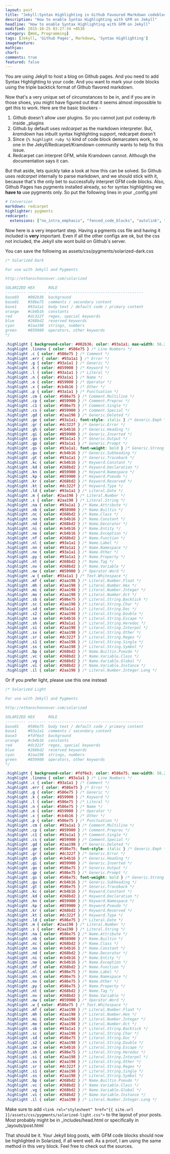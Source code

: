 ```yaml
---
layout: post
title: "Jekyll:Syntax Highlighting in Github Favoured Markdown codeblocks"
description: "How to enable Syntax Highlighting with GFM on Jekyll"
headline: "How to enable Syntax Highlighting with GFM on Jekyll"
modified: 2015-10-25 03:27:34 +0530
category: [Web, Programming]
tags: [Jekyll, 'Github Pages', Markdown, 'Syntax Highlighting']
imagefeature: 
mathjax: 
chart: 
comments: true
featured: false
---
```

You are using Jekyll to host a blog on Github pages. And you need to add Syntax Highlighting to your code. And you want to mark your code blocks using the triple backtick format of Github flavored markdown.

Now that's a very unique set of circumstances to be in, and if you are in those shoes, you might have figured out that it seems almost impossible to get this to work. Here are the basic blockers - 
1.  Github doesn't allow user plugins. So you cannot just put coderay.rb inside _plugins
2.  Github by default uses *redcarpet* as the markdown interpreter. But, *kramdown* has inbuilt syntax highlighting support, redcarpet doesn't
3.  Since `{% highlight ruby %}` kind of code block demarcaters work, no one in the Jekyll/Redcarpet/Kramdown community wants to help fix this issue. 
4.  Redcarpet can interpret GFM, while Kramdown cannot. Although the documentation says it can.

But that aside, lets quickly take a look at how this can be solved. 
So Github uses *redcarpet* internally to parse markdown, and we should stick with it, because that's the only bet to successfully interpret GFM code blocks. 
Also, Github Pages has pygments installed already, so for syntax highlighting we **have to** use pygments only. 
So put the following lines in your _config.yml

```yaml
# Conversion
markdown: redcarpet
highlighter: pygments
redcarpet:
  extensions: ["no_intra_emphasis", "fenced_code_blocks", "autolink", "strikethrough", "superscript"]
```

Now here is a very important step. Having a pgments css file and having it included is **very** important. Even if all the other configs are ok, but the css not included, the Jekyll site wont build on Github's server. 

You can save the following as assets/css/pygments/solarized-dark.css
```css
/* Solarized Dark 

For use with Jekyll and Pygments

http://ethanschoonover.com/solarized

SOLARIZED HEX      ROLE
--------- -------- ------------------------------------------
base03    #002b36  background
base01    #586e75  comments / secondary content
base1     #93a1a1  body text / default code / primary content
orange    #cb4b16  constants
red       #dc322f  regex, special keywords
blue      #268bd2  reserved keywords
cyan      #2aa198  strings, numbers
green     #859900  operators, other keywords
*/

.highlight { background-color: #002b36; color: #93a1a1; max-width: 56.25rem; padding: 1rem; border-radius: 1rem; margin: 0px auto 2em; }
.highlight .lineno { color: #586e75 } /* Line Numbers */
.highlight .c { color: #586e75 } /* Comment */
.highlight .err { color: #93a1a1 } /* Error */
.highlight .g { color: #93a1a1 } /* Generic */
.highlight .k { color: #859900 } /* Keyword */
.highlight .l { color: #93a1a1 } /* Literal */
.highlight .n { color: #93a1a1 } /* Name */
.highlight .o { color: #859900 } /* Operator */
.highlight .x { color: #cb4b16 } /* Other */
.highlight .p { color: #93a1a1 } /* Punctuation */
.highlight .cm { color: #586e75 } /* Comment.Multiline */
.highlight .cp { color: #859900 } /* Comment.Preproc */
.highlight .c1 { color: #586e75 } /* Comment.Single */
.highlight .cs { color: #859900 } /* Comment.Special */
.highlight .gd { color: #2aa198 } /* Generic.Deleted */
.highlight .ge { color: #93a1a1; font-style: italic } /* Generic.Emph */
.highlight .gr { color: #dc322f } /* Generic.Error */
.highlight .gh { color: #cb4b16 } /* Generic.Heading */
.highlight .gi { color: #859900 } /* Generic.Inserted */
.highlight .go { color: #93a1a1 } /* Generic.Output */
.highlight .gp { color: #93a1a1 } /* Generic.Prompt */
.highlight .gs { color: #93a1a1; font-weight: bold } /* Generic.Strong */
.highlight .gu { color: #cb4b16 } /* Generic.Subheading */
.highlight .gt { color: #93a1a1 } /* Generic.Traceback */
.highlight .kc { color: #cb4b16 } /* Keyword.Constant */
.highlight .kd { color: #268bd2 } /* Keyword.Declaration */
.highlight .kn { color: #859900 } /* Keyword.Namespace */
.highlight .kp { color: #859900 } /* Keyword.Pseudo */
.highlight .kr { color: #268bd2 } /* Keyword.Reserved */
.highlight .kt { color: #dc322f } /* Keyword.Type */
.highlight .ld { color: #93a1a1 } /* Literal.Date */
.highlight .m { color: #2aa198 } /* Literal.Number */
.highlight .s { color: #2aa198 } /* Literal.String */
.highlight .na { color: #93a1a1 } /* Name.Attribute */
.highlight .nb { color: #B58900 } /* Name.Builtin */
.highlight .nc { color: #268bd2 } /* Name.Class */
.highlight .no { color: #cb4b16 } /* Name.Constant */
.highlight .nd { color: #268bd2 } /* Name.Decorator */
.highlight .ni { color: #cb4b16 } /* Name.Entity */
.highlight .ne { color: #cb4b16 } /* Name.Exception */
.highlight .nf { color: #268bd2 } /* Name.Function */
.highlight .nl { color: #93a1a1 } /* Name.Label */
.highlight .nn { color: #93a1a1 } /* Name.Namespace */
.highlight .nx { color: #93a1a1 } /* Name.Other */
.highlight .py { color: #93a1a1 } /* Name.Property */
.highlight .nt { color: #268bd2 } /* Name.Tag */
.highlight .nv { color: #268bd2 } /* Name.Variable */
.highlight .ow { color: #859900 } /* Operator.Word */
.highlight .w { color: #93a1a1 } /* Text.Whitespace */
.highlight .mf { color: #2aa198 } /* Literal.Number.Float */
.highlight .mh { color: #2aa198 } /* Literal.Number.Hex */
.highlight .mi { color: #2aa198 } /* Literal.Number.Integer */
.highlight .mo { color: #2aa198 } /* Literal.Number.Oct */
.highlight .sb { color: #586e75 } /* Literal.String.Backtick */
.highlight .sc { color: #2aa198 } /* Literal.String.Char */
.highlight .sd { color: #93a1a1 } /* Literal.String.Doc */
.highlight .s2 { color: #2aa198 } /* Literal.String.Double */
.highlight .se { color: #cb4b16 } /* Literal.String.Escape */
.highlight .sh { color: #93a1a1 } /* Literal.String.Heredoc */
.highlight .si { color: #2aa198 } /* Literal.String.Interpol */
.highlight .sx { color: #2aa198 } /* Literal.String.Other */
.highlight .sr { color: #dc322f } /* Literal.String.Regex */
.highlight .s1 { color: #2aa198 } /* Literal.String.Single */
.highlight .ss { color: #2aa198 } /* Literal.String.Symbol */
.highlight .bp { color: #268bd2 } /* Name.Builtin.Pseudo */
.highlight .vc { color: #268bd2 } /* Name.Variable.Class */
.highlight .vg { color: #268bd2 } /* Name.Variable.Global */
.highlight .vi { color: #268bd2 } /* Name.Variable.Instance */
.highlight .il { color: #2aa198 } /* Literal.Number.Integer.Long */
```

Or if you prefer light, please use this one instead

```css
/* Solarized Light 

For use with Jekyll and Pygments

http://ethanschoonover.com/solarized

SOLARIZED HEX      ROLE
--------- -------- ------------------------------------------
base01    #586e75  body text / default code / primary content
base1     #93a1a1  comments / secondary content
base3     #fdf6e3  background
orange    #cb4b16  constants
red       #dc322f  regex, special keywords
blue      #268bd2  reserved keywords
cyan      #2aa198  strings, numbers
green     #859900  operators, other keywords
*/

.highlight { background-color: #fdf6e3; color: #586e75; max-width: 56.25rem; padding: 1rem; border-radius: 1rem; margin: 0px auto 2em; }
.highlight .lineno { color: #93a1a1 } /* Line Numbers */
.highlight .c { color: #93a1a1 } /* Comment */
.highlight .err { color: #586e75 } /* Error */
.highlight .g { color: #586e75 } /* Generic */
.highlight .k { color: #859900 } /* Keyword */
.highlight .l { color: #586e75 } /* Literal */
.highlight .n { color: #586e75 } /* Name */
.highlight .o { color: #859900 } /* Operator */
.highlight .x { color: #cb4b16 } /* Other */
.highlight .p { color: #586e75 } /* Punctuation */
.highlight .cm { color: #93a1a1 } /* Comment.Multiline */
.highlight .cp { color: #859900 } /* Comment.Preproc */
.highlight .c1 { color: #93a1a1 } /* Comment.Single */
.highlight .cs { color: #859900 } /* Comment.Special */
.highlight .gd { color: #2aa198 } /* Generic.Deleted */
.highlight .ge { color: #586e75; font-style: italic } /* Generic.Emph */
.highlight .gr { color: #dc322f } /* Generic.Error */
.highlight .gh { color: #cb4b16 } /* Generic.Heading */
.highlight .gi { color: #859900 } /* Generic.Inserted */
.highlight .go { color: #586e75 } /* Generic.Output */
.highlight .gp { color: #586e75 } /* Generic.Prompt */
.highlight .gs { color: #586e75; font-weight: bold } /* Generic.Strong */
.highlight .gu { color: #cb4b16 } /* Generic.Subheading */
.highlight .gt { color: #586e75 } /* Generic.Traceback */
.highlight .kc { color: #cb4b16 } /* Keyword.Constant */
.highlight .kd { color: #268bd2 } /* Keyword.Declaration */
.highlight .kn { color: #859900 } /* Keyword.Namespace */
.highlight .kp { color: #859900 } /* Keyword.Pseudo */
.highlight .kr { color: #268bd2 } /* Keyword.Reserved */
.highlight .kt { color: #dc322f } /* Keyword.Type */
.highlight .ld { color: #586e75 } /* Literal.Date */
.highlight .m { color: #2aa198 } /* Literal.Number */
.highlight .s { color: #2aa198 } /* Literal.String */
.highlight .na { color: #586e75 } /* Name.Attribute */
.highlight .nb { color: #B58900 } /* Name.Builtin */
.highlight .nc { color: #268bd2 } /* Name.Class */
.highlight .no { color: #cb4b16 } /* Name.Constant */
.highlight .nd { color: #268bd2 } /* Name.Decorator */
.highlight .ni { color: #cb4b16 } /* Name.Entity */
.highlight .ne { color: #cb4b16 } /* Name.Exception */
.highlight .nf { color: #268bd2 } /* Name.Function */
.highlight .nl { color: #586e75 } /* Name.Label */
.highlight .nn { color: #586e75 } /* Name.Namespace */
.highlight .nx { color: #586e75 } /* Name.Other */
.highlight .py { color: #586e75 } /* Name.Property */
.highlight .nt { color: #268bd2 } /* Name.Tag */
.highlight .nv { color: #268bd2 } /* Name.Variable */
.highlight .ow { color: #859900 } /* Operator.Word */
.highlight .w { color: #586e75 } /* Text.Whitespace */
.highlight .mf { color: #2aa198 } /* Literal.Number.Float */
.highlight .mh { color: #2aa198 } /* Literal.Number.Hex */
.highlight .mi { color: #2aa198 } /* Literal.Number.Integer */
.highlight .mo { color: #2aa198 } /* Literal.Number.Oct */
.highlight .sb { color: #93a1a1 } /* Literal.String.Backtick */
.highlight .sc { color: #2aa198 } /* Literal.String.Char */
.highlight .sd { color: #586e75 } /* Literal.String.Doc */
.highlight .s2 { color: #2aa198 } /* Literal.String.Double */
.highlight .se { color: #cb4b16 } /* Literal.String.Escape */
.highlight .sh { color: #586e75 } /* Literal.String.Heredoc */
.highlight .si { color: #2aa198 } /* Literal.String.Interpol */
.highlight .sx { color: #2aa198 } /* Literal.String.Other */
.highlight .sr { color: #dc322f } /* Literal.String.Regex */
.highlight .s1 { color: #2aa198 } /* Literal.String.Single */
.highlight .ss { color: #2aa198 } /* Literal.String.Symbol */
.highlight .bp { color: #268bd2 } /* Name.Builtin.Pseudo */
.highlight .vc { color: #268bd2 } /* Name.Variable.Class */
.highlight .vg { color: #268bd2 } /* Name.Variable.Global */
.highlight .vi { color: #268bd2 } /* Name.Variable.Instance */
.highlight .il { color: #2aa198 } /* Literal.Number.Integer.Long */
```

Make sure to add `<link rel="stylesheet" href="{{ site.url }}/assets/css/pygments/solarized-light.css">` to the layout of your posts. Most probably might be in _includes/head.html or specifically in _layouts/post.html

That should be it. Your Jekyll blog posts, with GFM code blocks should now be highlighted in Solarized, if all went well. 
As a proof, I am using the same method in this very block. Feel free to check out the sources. 
